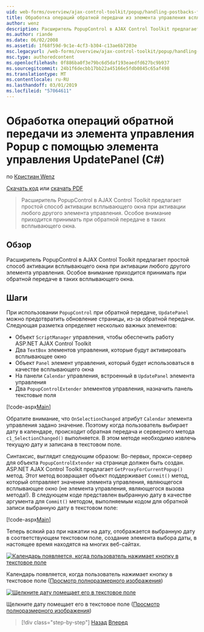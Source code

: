 ```yaml
---
uid: web-forms/overview/ajax-control-toolkit/popup/handling-postbacks-from-a-popup-control-with-an-updatepanel-cs
title: Обработка операций обратной передачи из элемента управления всплывающего окна с помощью UpdatePanel (C#) | Документация Майкрософт
author: wenz
description: Расширитель PopupControl в AJAX Control Toolkit предлагает простой способ активации всплывающего окна при активации любого другого элемента управления. Особое внимание не надо...
ms.author: riande
ms.date: 06/02/2008
ms.assetid: 1f68f59d-9c1e-4cf3-b304-c13ae6b7203e
msc.legacyurl: /web-forms/overview/ajax-control-toolkit/popup/handling-postbacks-from-a-popup-control-with-an-updatepanel-cs
msc.type: authoredcontent
ms.openlocfilehash: 0f886ba0f3e79bc6d5daf193eaedfd627bc9b937
ms.sourcegitcommit: 24b1f6decbb17bb22a45166e5fdb0845c65af498
ms.translationtype: MT
ms.contentlocale: ru-RU
ms.lasthandoff: 03/01/2019
ms.locfileid: "57064611"
---
```

<a name="handling-postbacks-from-a-popup-control-with-an-updatepanel-c"></a>Обработка операций обратной передачи из элемента управления Popup с помощью элемента управления UpdatePanel (C#)
====================
по [Кристиан Wenz](https://github.com/wenz)

[Скачать код](http://download.microsoft.com/download/9/3/f/93f8daea-bebd-4821-833b-95205389c7d0/PopupControl2.cs.zip) или [скачать PDF](http://download.microsoft.com/download/2/d/c/2dc10e34-6983-41d4-9c08-f78f5387d32b/popupcontrol2CS.pdf)

> Расширитель PopupControl в AJAX Control Toolkit предлагает простой способ активации всплывающего окна при активации любого другого элемента управления. Особое внимание приходится принимать при обратной передаче в таких всплывающего окна.


## <a name="overview"></a>Обзор

Расширитель PopupControl в AJAX Control Toolkit предлагает простой способ активации всплывающего окна при активации любого другого элемента управления. Особое внимание приходится принимать при обратной передаче в таких всплывающего окна.

## <a name="steps"></a>Шаги

При использовании `PopupControl` при обратной передаче, `UpdatePanel` можно предотвратить обновление страницы, из-за обратной передачи. Следующая разметка определяет несколько важных элементов:

- Объект `ScriptManager` управления, чтобы обеспечить работу ASP.NET AJAX Control Toolkit
- Два `TextBox` элементов управления, которые будут активировать всплывающее окно
- Объект `Panel` элемент управления, который будет использоваться в качестве всплывающего окна
- На панели `Calendar` управления, встроенный в `UpdatePanel` элемента управления
- Два `PopupControlExtender` элементов управления, назначить панель текстовые поля

[!code-aspx[Main](handling-postbacks-from-a-popup-control-with-an-updatepanel-cs/samples/sample1.aspx)]

Обратите внимание, что `OnSelectionChanged` атрибут `Calendar` элемента управления задано значение. Поэтому когда пользователь выбирает дату в календаре, происходит обратная передача и серверного метода `c1_SelectionChanged()` выполняется. В этом методе необходимо извлечь текущую дату и записана в текстовом поле.

Синтаксис, выглядит следующим образом: Во-первых, прокси-сервер для объекта `PopupControlExtender` на странице должен быть создан. ASP.NET AJAX Control Toolkit предлагает `GetProxyForCurrentPopup()` метод. Этот метод возвращает объект поддерживает `Commit()` метод, который отправляет значение элемента управления, являющегося всплывающее окно (не элемента управления, являющегося вызова метода!). В следующем коде представлен выбранную дату в качестве аргумента для `Commit()` методом, выполняемым кодом для обратной записи выбранную дату в текстовом поле:

[!code-aspx[Main](handling-postbacks-from-a-popup-control-with-an-updatepanel-cs/samples/sample2.aspx)]

Теперь всякий раз при нажатии на дату, отображается выбранную дату в соответствующем текстовом поле, создание элемента выбора даты, в настоящее время находятся на многих веб-сайтах.


[![Календарь появляется, когда пользователь нажимает кнопку в текстовое поле](handling-postbacks-from-a-popup-control-with-an-updatepanel-cs/_static/image2.png)](handling-postbacks-from-a-popup-control-with-an-updatepanel-cs/_static/image1.png)

Календарь появляется, когда пользователь нажимает кнопку в текстовое поле ([Просмотр полноразмерного изображения](handling-postbacks-from-a-popup-control-with-an-updatepanel-cs/_static/image3.png))


[![Щелкните дату помещает его в текстовое поле](handling-postbacks-from-a-popup-control-with-an-updatepanel-cs/_static/image5.png)](handling-postbacks-from-a-popup-control-with-an-updatepanel-cs/_static/image4.png)

Щелкните дату помещает его в текстовое поле ([Просмотр полноразмерного изображения](handling-postbacks-from-a-popup-control-with-an-updatepanel-cs/_static/image6.png))

> [!div class="step-by-step"]
> [Назад](using-multiple-popup-controls-cs.md)
> [Вперед](handling-postbacks-from-a-popup-control-without-an-updatepanel-cs.md)
